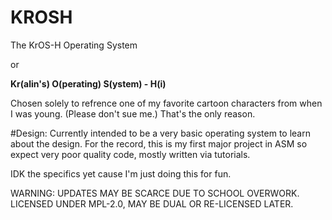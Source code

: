 # KROSH
The KrOS-H Operating System

or 

**Kr(alin's) O(perating) S(ystem) - H(i)**

Chosen solely to refrence one of my favorite cartoon characters from when I was young. (Please don't sue me.)
That's the only reason.


#Design: 
Currently intended to be a very basic operating system to learn about the design. For the record, this is my first major project in ASM so expect very poor quality code, mostly written via tutorials.

IDK the specifics yet cause I'm just doing this for fun.



WARNING: UPDATES MAY BE SCARCE DUE TO SCHOOL OVERWORK.
LICENSED UNDER MPL-2.0, MAY BE DUAL OR RE-LICENSED LATER.
